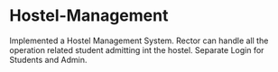 # Hostel-Management
Implemented a Hostel Management System. Rector can handle all the operation related student admitting int the hostel. Separate Login for Students and Admin.
